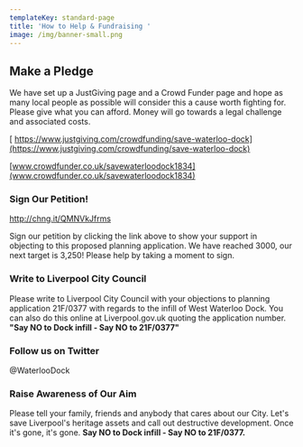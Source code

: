 ```yaml
---
templateKey: standard-page
title: 'How to Help & Fundraising '
image: /img/banner-small.png
---
```

## **Make a Pledge**

We have set up a JustGiving page and a Crowd Funder page and hope as many local people as possible will consider this a cause worth fighting for. Please give what you can afford.
 Money will go towards a legal challenge and associated costs.

[
https://www.justgiving.com/crowdfunding/save-waterloo-dock](https://www.justgiving.com/crowdfunding/save-waterloo-dock)

[www.crowdfunder.co.uk/savewaterloodock1834](www.crowdfunder.co.uk/savewaterloodock1834)

### Sign Our Petition!

<http://chng.it/QMNVkJfrms>

Sign our petition by clicking the link above to show your support in objecting to this proposed planning application. We have reached 3000, our next target is 3,250! Please help by taking a moment to sign.

### Write to Liverpool City Council

Please write to Liverpool City Council with your objections to planning application 21F/0377  with regards to the infill of West Waterloo Dock. You can also do this online at Liverpool.gov.uk quoting the application number. **"Say NO to Dock infill - Say NO to 21F/0377"**

### Follow us on Twitter

@WaterlooDock

### Raise Awareness of Our Aim

Please tell your family, friends and anybody that cares about our City. Let's save Liverpool's heritage assets and call out destructive development. Once it's gone, it's gone. **Say NO to Dock infill - Say NO to 21F/0377.**
